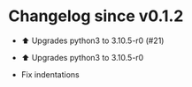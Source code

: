# Changelog since v0.1.2
- ⬆️ Upgrades python3 to 3.10.5-r0 (#21)

* ⬆️ Upgrades python3 to 3.10.5-r0

* Fix indentations 
